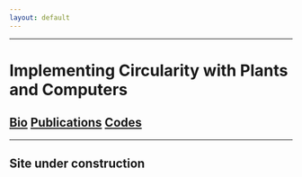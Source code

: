 ```yaml
---
layout: default
---
```


---

# Implementing Circularity with Plants and Computers

## [Bio](./another-page.html)   [Publications](./another-page.html)   [Codes](./another-page.html)

---

## Site under construction
